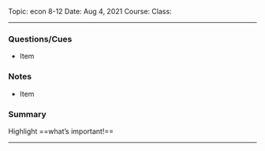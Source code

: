 Topic: econ 8-12
Date: Aug 4, 2021
Course:
Class:

---

### Questions/Cues
- Item

### Notes
- Item

### Summary
Highlight ==what’s important!==

---
